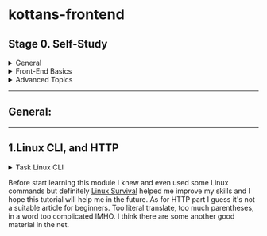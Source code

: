 # kottans-frontend

 ## Stage 0. Self-Study

<details>
<summary> General</summary> 

- [x] 0.Git Basics
- [x] 1.Linux CLI and Networking
- [ ] 2.Git Collaboration

</details>


<details>
<summary> Front-End Basics</summary> 

- [ ] 3.Intro to HTML & CSS
- [ ] 4.Responsive Web Design
- [ ] 5.HTML & CSS Practice
- [ ] 6.JavaScript Basics
- [ ] 7.Document Object Model 

</details>

<details>
<summary> Advanced Topics</summary> 

- [ ] 8.Building a Tiny JS World (pre-OOP)
- [ ] 9.Object oriented JS 
- [ ] 10.OOP exercise 
- [ ] 11.Offline Web Applications 
- [ ] 12.Memory pair game 
- [ ] 13.Website Performance Optimization 
- [ ] 14.Friends App 

</details>

---
 ## General:
 ---
## 1.Linux CLI, and HTTP

<details>
<summary>Task Linux CLI</summary> 

![screen-01](task_linux_cli/Linux_Tutorial_Quiz_1.jpg)
![screen-02](task_linux_cli/Linux_Tutorial_Quiz_2.jpg)
![screen-03](task_linux_cli/Linux_Tutorial_Quiz_3.jpg)
![screen-04](task_linux_cli/Linux_Tutorial_Quiz_4.jpg)

</details>

Before start learning this module I knew and even used some Linux commands but definitely [Linux Survival](https://linuxsurvival.com/linux-tutorial-introduction/) helped me improve my skills and I hope this tutorial will help me in the future.
As for HTTP part I guess it's not a suitable article for beginners. Too literal translate, too much parentheses, in a word too complicated IMHO. I think there are some another good material in the net.

